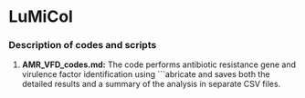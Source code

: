 # LuMiCol

### Description of codes and scripts

1. **AMR_VFD_codes.md:** The code performs antibiotic resistance gene and virulence factor identification using ```abricate and saves both the detailed results and a summary of the analysis in separate CSV files.

